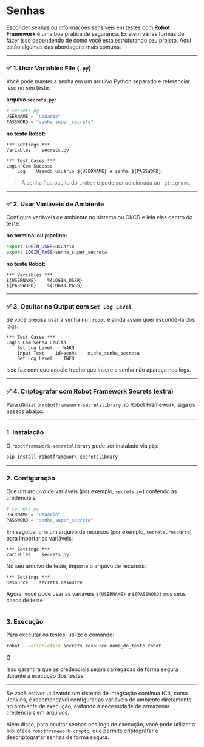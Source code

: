 # Senhas

Esconder senhas ou informações sensíveis em testes com **Robot Framework** é uma boa prática de segurança. Existem várias formas de fazer isso dependendo de como você está estruturando seu projeto. Aqui estão algumas das abordagens mais comuns:

---

### ✅ 1. **Usar Variables File (`.py`)**
Você pode manter a senha em um arquivo Python separado e referenciar isso no seu teste.

**arquivo `secrets.py`:**
```python
# secrets.py
USERNAME = "usuario"
PASSWORD = "senha_super_secreta"
```

**no teste Robot:**
```robot
*** Settings ***
Variables    secrets.py

*** Test Cases ***
Login Com Sucesso
    Log    Usando usuário ${USERNAME} e senha ${PASSWORD}
```

> A senha fica oculta do `.robot` e pode ser adicionada ao `.gitignore`.

---

### ✅ 2. **Usar Variáveis de Ambiente**
Configure variáveis de ambiente no sistema ou CI/CD e leia elas dentro do teste.

**no terminal ou pipeline:**
```bash
export LOGIN_USER=usuario
export LOGIN_PASS=senha_super_secreta
```

**no teste Robot:**
```robot
*** Variables ***
${USERNAME}    %{LOGIN_USER}
${PASSWORD}    %{LOGIN_PASS}
```

---

### ✅ 3. **Ocultar no Output com `Set Log Level`**
Se você precisa usar a senha no `.robot` e ainda assim quer escondê-la dos logs:

```robot
*** Test Cases ***
Login Com Senha Oculta
    Set Log Level    WARN
    Input Text    id=senha    minha_senha_secreta
    Set Log Level    INFO
```

Isso faz com que aquele trecho que insere a senha não apareça nos logs.

---

### ✅ 4. **Criptografar com Robot Framework Secrets (extra)**

Para utilizar o `robotframework-secretslibrary` no Robot Framework, siga os passos abaixo:

---

### 1. Instalação

O `robotframework-secretslibrary` pode ser instalado via `pip`:

```bash
pip install robotframework-secretslibrary
```

---

### 2. Configuração

Crie um arquivo de variáveis (por exemplo, `secrets.py`) contendo as credenciais:

```python
# secrets.py
USERNAME = "usuario"
PASSWORD = "senha_super_secreta"
```

Em seguida, crie um arquivo de recursos (por exemplo, `secrets.resource`) para importar as variáveis:

```robot
*** Settings ***
Variables    secrets.py
```

No seu arquivo de teste, importe o arquivo de recursos:

```robot
*** Settings ***
Resource    secrets.resource
```

Agora, você pode usar as variáveis `${USERNAME}` e `${PASSWORD}` nos seus casos de teste.

---

### 3. Execução

Para executar os testes, utilize o comando:

```bash
robot --variablefile secrets.resource nome_do_teste.robot
```


Isso garantirá que as credenciais sejam carregadas de forma segura durante a execução dos testes.

---

Se você estiver utilizando um sistema de integração contínua (CI), como Jenkins, é recomendável configurar as variáveis de ambiente diretamente no ambiente de execução, evitando a necessidade de armazenar credenciais em arquivos.

Além disso, para ocultar senhas nos logs de execução, você pode utilizar a biblioteca `robotframework-crypto`, que permite criptografar e descriptografar senhas de forma segura.

